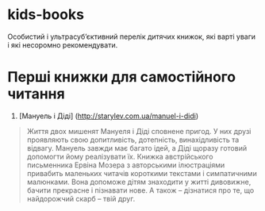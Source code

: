 # kids-books
Особистий і ультрасуб’єктивний перелік дитячих книжок, які варті уваги і які несоромно рекомендувати.

# Перші книжки для самостійного читання
1. [Мануель і Діді] (http://starylev.com.ua/manuel-i-didi)

> Життя двох мишенят Мануеля і Діді сповнене пригод. У них друзі проявляють свою допитливість, дотепність, винахідливість та відвагу. Мануель завжди має багато ідей, а Діді щоразу готовий допомогти йому реалізувати їх. Книжка австрійського письменника Ервіна Мозера з авторськими ілюстраціями привабить маленьких читачів короткими текстами і симпатичними малюнками. Вона допоможе дітям знаходити у житті дивовижне, бачити прекрасне і пізнавати нове. А також – дізнатися про те, що найдорожчий скарб – твій друг.

